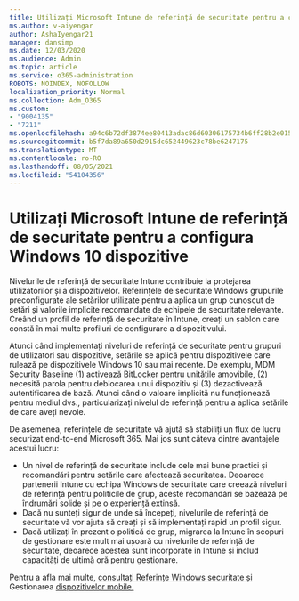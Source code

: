 ```yaml
---
title: Utilizați Microsoft Intune de referință de securitate pentru a configura Windows 10 dispozitive
ms.author: v-aiyengar
author: AshaIyengar21
manager: dansimp
ms.date: 12/03/2020
ms.audience: Admin
ms.topic: article
ms.service: o365-administration
ROBOTS: NOINDEX, NOFOLLOW
localization_priority: Normal
ms.collection: Adm_O365
ms.custom:
- "9004135"
- "7211"
ms.openlocfilehash: a94c6b72df3874ee80413adac86d60306175734b6ff28b2e015e05eec6f3838b
ms.sourcegitcommit: b5f7da89a650d2915dc652449623c78be6247175
ms.translationtype: MT
ms.contentlocale: ro-RO
ms.lasthandoff: 08/05/2021
ms.locfileid: "54104356"
---
```

# <a name="use-microsoft-intune-security-baselines-to-configure-windows-10-devices"></a>Utilizați Microsoft Intune de referință de securitate pentru a configura Windows 10 dispozitive

Nivelurile de referință de securitate Intune contribuie la protejarea utilizatorilor și a dispozitivelor. Referințele de securitate Windows grupurile preconfigurate ale setărilor utilizate pentru a aplica un grup cunoscut de setări și valorile implicite recomandate de echipele de securitate relevante. Creând un profil de referință de securitate în Intune, creați un șablon care constă în mai multe profiluri de configurare a dispozitivului.

Atunci când implementați niveluri de referință de securitate pentru grupuri de utilizatori sau dispozitive, setările se aplică pentru dispozitivele care rulează pe dispozitivele Windows 10 sau mai recente. De exemplu, MDM Security Baseline (1) activează BitLocker pentru unitățile amovibile, (2) necesită parola pentru deblocarea unui dispozitiv și (3) dezactivează autentificarea de bază. Atunci când o valoare implicită nu funcționează pentru mediul dvs., particularizați nivelul de referință pentru a aplica setările de care aveți nevoie.

De asemenea, referințele de securitate vă ajută să stabiliți un flux de lucru securizat end-to-end Microsoft 365. Mai jos sunt câteva dintre avantajele acestui lucru:

- Un nivel de referință de securitate include cele mai bune practici și recomandări pentru setările care afectează securitatea. Deoarece partenerii Intune cu echipa Windows de securitate care creează niveluri de referință pentru politicile de grup, aceste recomandări se bazează pe îndrumări solide și pe o experiență extinsă.
- Dacă nu sunteți sigur de unde să începeți, nivelurile de referință de securitate vă vor ajuta să creați și să implementați rapid un profil sigur.
- Dacă utilizați în prezent o politică de grup, migrarea la Intune în scopuri de gestionare este mult mai ușoară cu nivelurile de referință de securitate, deoarece acestea sunt încorporate în Intune și includ capacități de ultimă oră pentru gestionare.

Pentru a afla mai multe, [consultați Referințe Windows securitate și](https://go.microsoft.com/fwlink/?linkid=2141503) Gestionarea [dispozitivelor mobile.](https://go.microsoft.com/fwlink/?linkid=2141701)
